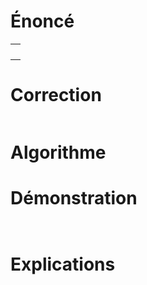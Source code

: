 # Énoncé

|     |
| --- |
|     |
|     |
|     |
|     |

# Correction

```C

```
# Algorithme

# Démonstration

```C

```

```

```
# Explications
